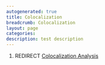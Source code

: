 ```yaml
---
autogenerated: true
title: Colocalization
breadcrumb: Colocalization
layout: page
categories: 
description: test description
---
```


1.  REDIRECT [Colocalization Analysis](Colocalization_Analysis "wikilink")
